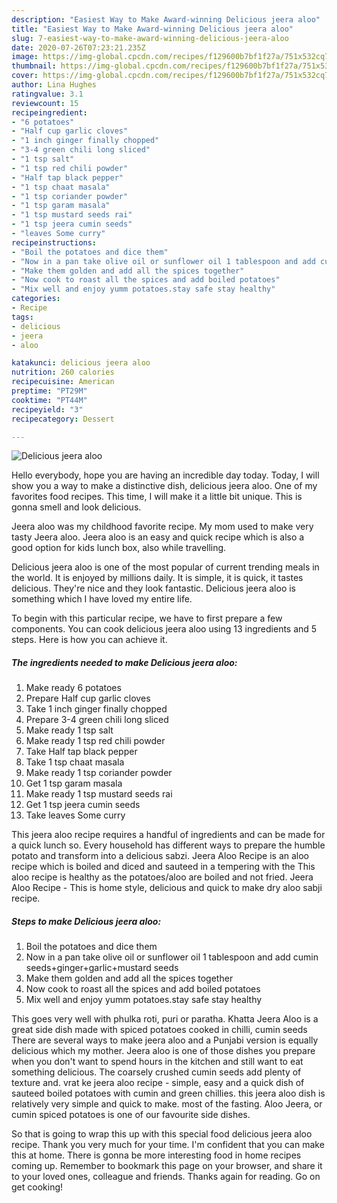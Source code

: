 ```yaml
---
description: "Easiest Way to Make Award-winning Delicious jeera aloo"
title: "Easiest Way to Make Award-winning Delicious jeera aloo"
slug: 7-easiest-way-to-make-award-winning-delicious-jeera-aloo
date: 2020-07-26T07:23:21.235Z
image: https://img-global.cpcdn.com/recipes/f129600b7bf1f27a/751x532cq70/delicious-jeera-aloo-recipe-main-photo.jpg
thumbnail: https://img-global.cpcdn.com/recipes/f129600b7bf1f27a/751x532cq70/delicious-jeera-aloo-recipe-main-photo.jpg
cover: https://img-global.cpcdn.com/recipes/f129600b7bf1f27a/751x532cq70/delicious-jeera-aloo-recipe-main-photo.jpg
author: Lina Hughes
ratingvalue: 3.1
reviewcount: 15
recipeingredient:
- "6 potatoes"
- "Half cup garlic cloves"
- "1 inch ginger finally chopped"
- "3-4 green chili long sliced"
- "1 tsp salt"
- "1 tsp red chili powder"
- "Half tap black pepper"
- "1 tsp chaat masala"
- "1 tsp coriander powder"
- "1 tsp garam masala"
- "1 tsp mustard seeds rai"
- "1 tsp jeera cumin seeds"
- "leaves Some curry"
recipeinstructions:
- "Boil the potatoes and dice them"
- "Now in a pan take olive oil or sunflower oil 1 tablespoon and add cumin seeds+ginger+garlic+mustard seeds"
- "Make them golden and add all the spices together"
- "Now cook to roast all the spices and add boiled potatoes"
- "Mix well and enjoy yumm potatoes.stay safe stay healthy"
categories:
- Recipe
tags:
- delicious
- jeera
- aloo

katakunci: delicious jeera aloo 
nutrition: 260 calories
recipecuisine: American
preptime: "PT29M"
cooktime: "PT44M"
recipeyield: "3"
recipecategory: Dessert

---
```



![Delicious jeera aloo](https://img-global.cpcdn.com/recipes/f129600b7bf1f27a/751x532cq70/delicious-jeera-aloo-recipe-main-photo.jpg)

Hello everybody, hope you are having an incredible day today. Today, I will show you a way to make a distinctive dish, delicious jeera aloo. One of my favorites food recipes. This time, I will make it a little bit unique. This is gonna smell and look delicious.

Jeera aloo was my childhood favorite recipe. My mom used to make very tasty Jeera aloo. Jeera aloo is an easy and quick recipe which is also a good option for kids lunch box, also while travelling.

Delicious jeera aloo is one of the most popular of current trending meals in the world. It is enjoyed by millions daily. It is simple, it is quick, it tastes delicious. They're nice and they look fantastic. Delicious jeera aloo is something which I have loved my entire life.


To begin with this particular recipe, we have to first prepare a few components. You can cook delicious jeera aloo using 13 ingredients and 5 steps. Here is how you can achieve it.

<!--inarticleads1-->

##### The ingredients needed to make Delicious jeera aloo:

1. Make ready 6 potatoes
1. Prepare Half cup garlic cloves
1. Take 1 inch ginger finally chopped
1. Prepare 3-4 green chili long sliced
1. Make ready 1 tsp salt
1. Make ready 1 tsp red chili powder
1. Take Half tap black pepper
1. Take 1 tsp chaat masala
1. Make ready 1 tsp coriander powder
1. Get 1 tsp garam masala
1. Make ready 1 tsp mustard seeds rai
1. Get 1 tsp jeera cumin seeds
1. Take leaves Some curry


This jeera aloo recipe requires a handful of ingredients and can be made for a quick lunch so. Every household has different ways to prepare the humble potato and transform into a delicious sabzi. Jeera Aloo Recipe is an aloo recipe which is boiled and diced and sauteed in a tempering with the This aloo recipe is healthy as the potatoes/aloo are boiled and not fried. Jeera Aloo Recipe - This is home style, delicious and quick to make dry aloo sabji recipe. 

<!--inarticleads2-->

##### Steps to make Delicious jeera aloo:

1. Boil the potatoes and dice them
1. Now in a pan take olive oil or sunflower oil 1 tablespoon and add cumin seeds+ginger+garlic+mustard seeds
1. Make them golden and add all the spices together
1. Now cook to roast all the spices and add boiled potatoes
1. Mix well and enjoy yumm potatoes.stay safe stay healthy


This goes very well with phulka roti, puri or paratha. Khatta Jeera Aloo is a great side dish made with spiced potatoes cooked in chilli, cumin seeds There are several ways to make jeera aloo and a Punjabi version is equally delicious which my mother. Jeera aloo is one of those dishes you prepare when you don&#39;t want to spend hours in the kitchen and still want to eat something delicious. The coarsely crushed cumin seeds add plenty of texture and. vrat ke jeera aloo recipe - simple, easy and a quick dish of sauteed boiled potatoes with cumin and green chillies. this jeera aloo dish is relatively very simple and quick to make. most of the fasting. Aloo Jeera, or cumin spiced potatoes is one of our favourite side dishes. 

So that is going to wrap this up with this special food delicious jeera aloo recipe. Thank you very much for your time. I'm confident that you can make this at home. There is gonna be more interesting food in home recipes coming up. Remember to bookmark this page on your browser, and share it to your loved ones, colleague and friends. Thanks again for reading. Go on get cooking!
